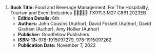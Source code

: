 1. **Book Title:** Food and Beverage Management: For The Hospitality, Tourism and Event Industries 🚨🚨🚨🚨🚨 TX911.3.M27 C861 2023EB
   - **Edition Details:** 6th
   - **Authors:** John Cousins (Author), David Foskett (Author), David Graham (Author), Amy Hollier (Author)
   - **Publisher:** Goodfellow Publishers
   - **ISBN-13:** 978-1915097279, 978-1915097262
   - **Publication Date:** November 7, 2022
